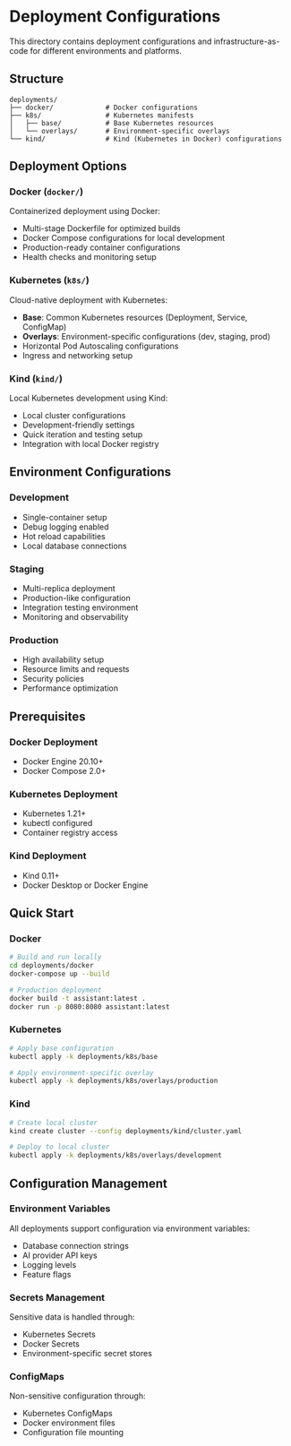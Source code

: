 # Deployment Configurations

This directory contains deployment configurations and infrastructure-as-code for different environments and platforms.

## Structure

```
deployments/
├── docker/             # Docker configurations
├── k8s/                # Kubernetes manifests
│   ├── base/           # Base Kubernetes resources
│   └── overlays/       # Environment-specific overlays
└── kind/               # Kind (Kubernetes in Docker) configurations
```

## Deployment Options

### Docker (`docker/`)
Containerized deployment using Docker:
- Multi-stage Dockerfile for optimized builds
- Docker Compose configurations for local development
- Production-ready container configurations
- Health checks and monitoring setup

### Kubernetes (`k8s/`)
Cloud-native deployment with Kubernetes:
- **Base**: Common Kubernetes resources (Deployment, Service, ConfigMap)
- **Overlays**: Environment-specific configurations (dev, staging, prod)
- Horizontal Pod Autoscaling configurations
- Ingress and networking setup

### Kind (`kind/`)
Local Kubernetes development using Kind:
- Local cluster configurations
- Development-friendly settings
- Quick iteration and testing setup
- Integration with local Docker registry

## Environment Configurations

### Development
- Single-container setup
- Debug logging enabled
- Hot reload capabilities
- Local database connections

### Staging
- Multi-replica deployment
- Production-like configuration
- Integration testing environment
- Monitoring and observability

### Production
- High availability setup
- Resource limits and requests
- Security policies
- Performance optimization

## Prerequisites

### Docker Deployment
- Docker Engine 20.10+
- Docker Compose 2.0+

### Kubernetes Deployment
- Kubernetes 1.21+
- kubectl configured
- Container registry access

### Kind Deployment
- Kind 0.11+
- Docker Desktop or Docker Engine

## Quick Start

### Docker
```bash
# Build and run locally
cd deployments/docker
docker-compose up --build

# Production deployment
docker build -t assistant:latest .
docker run -p 8080:8080 assistant:latest
```

### Kubernetes
```bash
# Apply base configuration
kubectl apply -k deployments/k8s/base

# Apply environment-specific overlay
kubectl apply -k deployments/k8s/overlays/production
```

### Kind
```bash
# Create local cluster
kind create cluster --config deployments/kind/cluster.yaml

# Deploy to local cluster
kubectl apply -k deployments/k8s/overlays/development
```

## Configuration Management

### Environment Variables
All deployments support configuration via environment variables:
- Database connection strings
- AI provider API keys
- Logging levels
- Feature flags

### Secrets Management
Sensitive data is handled through:
- Kubernetes Secrets
- Docker Secrets
- Environment-specific secret stores

### ConfigMaps
Non-sensitive configuration through:
- Kubernetes ConfigMaps
- Docker environment files
- Configuration file mounting